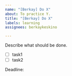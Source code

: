```yaml
---
name: "[Berkay] Do X"
about: To practice Y.
title: "[Berkay] Do X"
labels: learning
assignees: berkaykeskino

---
```


Describe what should be done.

- [ ]  task1
- [ ]  task2

Deadline:
